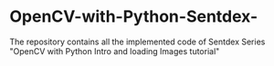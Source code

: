# OpenCV-with-Python-Sentdex-
The repository contains all the implemented code of Sentdex Series "OpenCV with Python Intro and loading Images tutorial"
